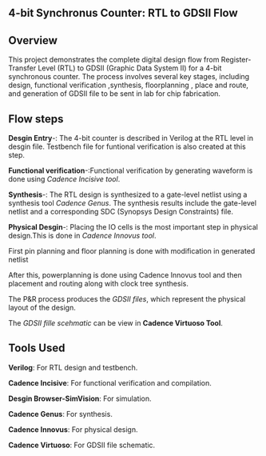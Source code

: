 
##  4-bit Synchronus Counter: RTL to GDSII Flow



## Overview
This project demonstrates the complete digital design flow from Register-Transfer Level (RTL) to GDSII (Graphic Data System II) for a 4-bit synchronous counter. The process involves several key stages, including design, functional verification ,synthesis, floorplanning , place and route, and generation of GDSII file to be sent in lab for chip fabrication.
## Flow steps
**Desgin Entry**-: The 4-bit counter is described in Verilog at the RTL level in desgin file.
Testbench file for funtional verification is also created at this step.

**Functional verification**-:Functional verification by generating waveform is done using *Cadence Incisive tool*.

**Synthesis**-:
The RTL design is synthesized to a gate-level netlist using a synthesis tool *Cadence Genus*.
The synthesis results include the gate-level netlist and a corresponding SDC (Synopsys Design Constraints) file.

**Physical Desgin**-: 
Placing the IO cells is the most important step in physical design.This is done in *Cadence Innovus tool*.

First pin planning and floor planning is done with modification in generated netlist

After this, powerplanning is done using Cadence Innovus tool and then placement and routing along with clock tree synthesis.

The P&R process produces the *GDSII files*, which represent the physical layout of the design.

The *GDSII fille scehmatic* can be view in **Cadence Virtuoso Tool**.





## Tools Used
**Verilog**: For RTL design and testbench.

**Cadence Incisive**: For functional verification and compilation.

**Desgin Browser-SimVision**: For simulation.

**Cadence Genus**: For synthesis.

**Cadence Innovus**: For physical design.

**Cadence Virtuoso**: For GDSII file schematic.
